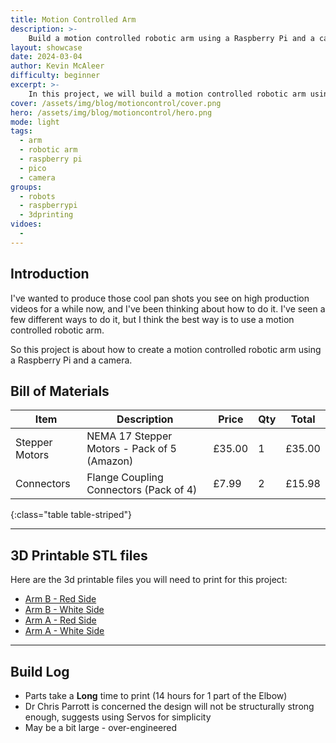 ```yaml
---
title: Motion Controlled Arm
description: >-
    Build a motion controlled robotic arm using a Raspberry Pi and a camera.
layout: showcase
date: 2024-03-04
author: Kevin McAleer
difficulty: beginner
excerpt: >-
    In this project, we will build a motion controlled robotic arm using a Raspberry Pi and a camera
cover: /assets/img/blog/motioncontrol/cover.png
hero: /assets/img/blog/motioncontrol/hero.png
mode: light
tags:
  - arm
  - robotic arm
  - raspberry pi
  - pico
  - camera
groups:
  - robots
  - raspberrypi
  - 3dprinting
vidoes:
  - 
---
```


## Introduction

I've wanted to produce those cool pan shots you see on high production videos for a while now, and I've been thinking about how to do it. I've seen a few different ways to do it, but I think the best way is to use a motion controlled robotic arm.

So this project is about how to create a motion controlled robotic arm using a Raspberry Pi and a camera.

## Bill of Materials

| Item           | Description                                 | Price  | Qty | Total  |
| -------------- | ------------------------------------------- | ------ | --- | ------ |
| Stepper Motors | NEMA 17 Stepper Motors - Pack of 5 (Amazon) | £35.00 | 1   | £35.00 |
| Connectors     | Flange Coupling Connectors (Pack of 4)      | £7.99  | 2   | £15.98 |
{:class="table table-striped"}

---

## 3D Printable STL files

Here are the 3d printable files you will need to print for this project:

* [Arm B - Red Side](/assets/stl/motioncontrol/arm_b_red_side.stl)
* [Arm B - White Side](/assets/stl/motioncontrol/arm_a_white_side.stl)
* [Arm A - Red Side](/assets/stl/motioncontrol/arm_a_red_side.stl)
* [Arm A - White Side](/assets/stl/motioncontrol/arm_a_white_side.stl)

---

## Build Log

* Parts take a **Long** time to print (14 hours for 1 part of the Elbow)
* Dr Chris Parrott is concerned the design will not be structurally strong enough, suggests using Servos for simplicity
* May be a bit large - over-engineered
